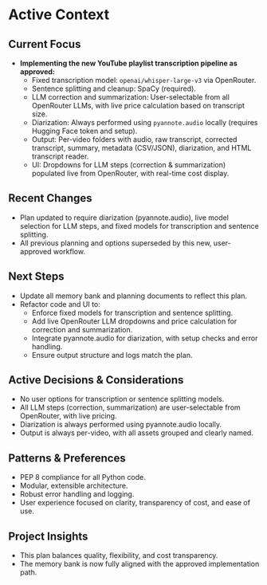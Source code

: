 # Active Context

## Current Focus

- **Implementing the new YouTube playlist transcription pipeline as approved:**
  - Fixed transcription model: `openai/whisper-large-v3` via OpenRouter.
  - Sentence splitting and cleanup: SpaCy (required).
  - LLM correction and summarization: User-selectable from all OpenRouter LLMs, with live price calculation based on transcript size.
  - Diarization: Always performed using `pyannote.audio` locally (requires Hugging Face token and setup).
  - Output: Per-video folders with audio, raw transcript, corrected transcript, summary, metadata (CSV/JSON), diarization, and HTML transcript reader.
  - UI: Dropdowns for LLM steps (correction & summarization) populated live from OpenRouter, with real-time cost display.

## Recent Changes

- Plan updated to require diarization (pyannote.audio), live model selection for LLM steps, and fixed models for transcription and sentence splitting.
- All previous planning and options superseded by this new, user-approved workflow.

## Next Steps

- Update all memory bank and planning documents to reflect this plan.
- Refactor code and UI to:
  - Enforce fixed models for transcription and sentence splitting.
  - Add live OpenRouter LLM dropdowns and price calculation for correction and summarization.
  - Integrate pyannote.audio for diarization, with setup checks and error handling.
  - Ensure output structure and logs match the plan.

## Active Decisions & Considerations

- No user options for transcription or sentence splitting models.
- All LLM steps (correction, summarization) are user-selectable from OpenRouter, with live pricing.
- Diarization is always performed using pyannote.audio locally.
- Output is always per-video, with all assets grouped and clearly named.

## Patterns & Preferences

- PEP 8 compliance for all Python code.
- Modular, extensible architecture.
- Robust error handling and logging.
- User experience focused on clarity, transparency of cost, and ease of use.

## Project Insights

- This plan balances quality, flexibility, and cost transparency.
- The memory bank is now fully aligned with the approved implementation path.
